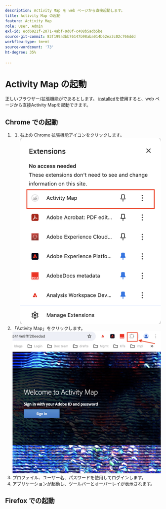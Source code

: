 ```yaml
---
description: Activity Map を web ページから直接起動します。
title: Activity Map の起動
feature: Activity Map
role: User, Admin
exl-id: ecd6921f-2071-4abf-9d0f-c408b5adb5be
source-git-commit: 83f199a3bb76147b98aba014b62ea3c02c766ddd
workflow-type: tm+mt
source-wordcount: '73'
ht-degree: 35%

---
```



# Activity Map の起動

正しいブラウザー/拡張機能がであるとします。 [installed](/help/analyze/activity-map/activitymap-getting-started/activitymap-install.md)を使用すると、web ページから直接Activity Mapを起動できます。

## Chrome での起動

1. 
   1. 右上の Chrome 拡張機能アイコンをクリックします。
      ![Activity Map拡張機能](assets/chrome2.png)
1. 「Activity Map」をクリックします。
   ![Activity Map の起動](assets/chrome3.png)
1. プロファイル、ユーザー名、パスワードを使用してログインします。
1. アプリケーションが起動し、ツールバーとオーバーレイが表示されます。

## Firefox での起動



